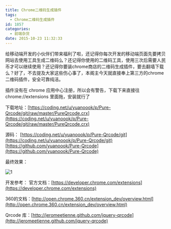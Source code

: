 ```yaml
---
title: Chrome二维码生成插件
tags:
  - Chrome二维码生成插件
id: 1857
categories:
  - 前端杂货
date: 2015-10-23 11:32:33
---
```


给移动端开发的小伙伴们带来福利了啦，还记得你每次开发的移动端页面先要拷贝网站去使用工具生成二维码么？还记得你使用的二维码工具，使用三次后需要人民币才可以继续使用？还记得你要装chrome商店的二维码生成插件，要去翻墙下载么？好了，不去提及大家这些伤心事了，本阁主今天就直接奉上第三方的chrome二维码插件，安全可靠纯洁。

插件没有在 chrome 应用中心注册，所以会有警告，下载下来直接往 chrome://extensions 里面拖，安装就行了

下载地址：[https://coding.net/u/yuanoook/p/Pure-Qrcode/git/raw/master/PureQrcode.crx](https://coding.net/u/yuanoook/p/Pure-Qrcode/git/raw/master/PureQrcode.crx)

源码：
[https://coding.net/u/yuanoook/p/Pure-Qrcode/git](https://coding.net/u/yuanoook/p/Pure-Qrcode/git)
[https://github.com/yuanoook/Pure-Qrcode](https://github.com/yuanoook/Pure-Qrcode)

最终效果：

![1](http://www.npm8.com/wp-content/uploads/2015/10/1-660x359.png)

开发参考：
官方文档：[https://developer.chrome.com/extensions](https://developer.chrome.com/extensions)

360的文档：[http://open.chrome.360.cn/extension_dev/overview.html](http://open.chrome.360.cn/extension_dev/overview.html)

Qrcode 库：[http://jeromeetienne.github.com/jquery-qrcode](http://jeromeetienne.github.com/jquery-qrcode)